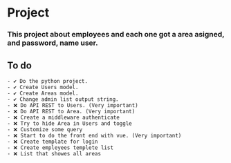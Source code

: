 # Project
### This project about employees and each one got a area asigned, and password, name user.

## To do   
```
- ✔️ Do the python project.
- ✔️ Create Users model.
- ✔️ Create Areas model.
- ✔️ Change admin list output string.
- ❌ Do API REST to Users. (Very important)
- ❌ Do API REST to Area. (Very important)
- ❌ Create a middleware authenticate
- ❌ Try to hide Area in Users and toggle
- ❌ Customize some query
- ❌ Start to do the front end with vue. (Very important)
- ❌ Create template for login
- ❌ Create empleyees templete list
- ❌ List that showes all areas  
```
